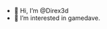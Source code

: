 - 👋 Hi, I’m @Direx3d
- 👀 I’m interested in gamedave.

<!---
Direx3d/Direx3d is a ✨ special ✨ repository because its `README.md` (this file) appears on your GitHub profile.
You can click the Preview link to take a look at your changes.
--->
